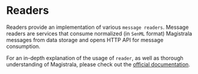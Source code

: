# Readers

Readers provide an implementation of various `message readers`.
Message readers are services that consume normalized (in `SenML` format)
Magistrala messages from data storage and opens HTTP API for message consumption.

For an in-depth explanation of the usage of `reader`, as well as thorough
understanding of Magistrala, please check out the [official documentation][doc].

[doc]: https://docs.mainflux.io
